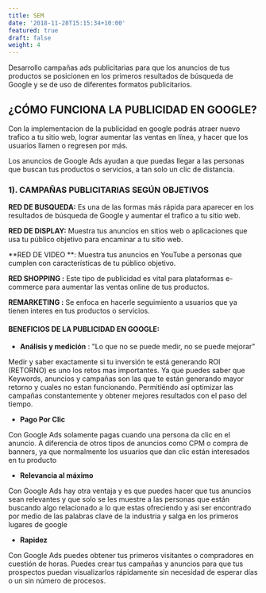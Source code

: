 ```yaml
---
title: SEM
date: '2018-11-28T15:15:34+10:00'
featured: true
draft: false
weight: 4
---
```

Desarrollo campañas ads publicitarias para que los anuncios de tus productos se posicionen en los primeros resultados de búsqueda de Google y se de uso de diferentes formatos publicitarios.

## **¿CÓMO FUNCIONA LA PUBLICIDAD EN GOOGLE?**


Con la implementacion de la publicidad en google podrás atraer nuevo trafico a tu sitio web, lograr aumentar las ventas en línea, y hacer que los usuarios llamen o regresen por más.

Los anuncios de Google Ads ayudan a que puedas llegar a las personas que buscan tus productos o servicios, a tan solo un clic de distancia.

### **1). CAMPAÑAS PUBLICITARIAS SEGÚN OBJETIVOS**


**RED DE BUSQUEDA:** Es una de las formas más rápida para aparecer en los resultados de búsqueda de Google y aumentar el trafico a tu sitio web.

**RED DE DISPLAY:** Muestra tus anuncios en sitios web o aplicaciones que usa tu público objetivo para encaminar a tu sitio web.


**RED DE VIDEO **: Muestra tus anuncios en YouTube a personas que cumplen con características de tu público objetivo.

**RED SHOPPING:** Este tipo de publicidad es vital para plataformas e-commerce para aumentar las ventas online de tus productos.

**REMARKETING:** Se enfoca en hacerle seguimiento a usuarios que ya tienen interes en tus productos o servicios.

#### **BENEFICIOS DE LA PUBLICIDAD EN GOOGLE:**

*    **Análisis y medición**    : "Lo que no se puede medir, no se puede mejorar" 

Medir y saber exactamente si tu inversión te está generando ROI (RETORNO) es uno los retos mas importantes. Ya que puedes saber que Keywords, anuncios y campañas son las que te están generando mayor retorno y cuales no estan funcionando. Permitiéndo así optimizar las campañas constantemente y obtener mejores resultados con el paso del tiempo.

*   **Pago Por Clic**

Con Google Ads solamente pagas cuando una persona da clic en el anuncio. A diferencia de otros tipos de anuncios como CPM o compra de banners, ya que normalmente los usuarios que dan clic están interesados en tu producto

*   **Relevancia al máximo**

Con Google Ads hay otra ventaja y es que puedes hacer que tus anuncios sean relevantes y que solo se les muestre a las personas que están buscando algo relacionado a lo que estas ofreciendo y asi ser encontrado por medio de las palabras clave de la industria y salga en los primeros lugares de google

*   **Rapidez**

Con Google Ads puedes obtener tus primeros visitantes o compradores en cuestión de horas. Puedes crear tus campañas y anuncios para que tus prospectos puedan visualizarlos rápidamente sin necesidad de esperar días o un sin número de procesos.
